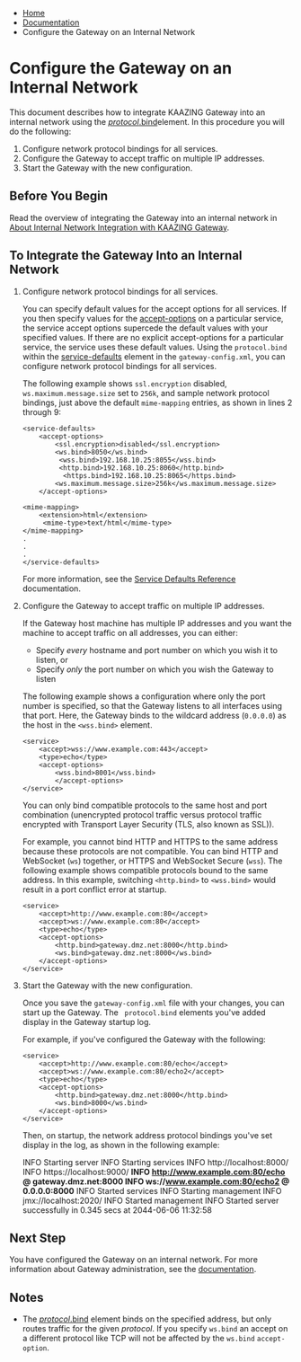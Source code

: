 -   [Home](../../index.md)
-   [Documentation](../index.md)
-   Configure the Gateway on an Internal Network

<span id="addressmapconfig2"></span></a>Configure the Gateway on an Internal Network 
==============================================================================================================

This document describes how to integrate KAAZING Gateway into an internal network using the [*protocol*.bind](../admin-reference/r_conf_service.md#protocolbind)element. In this procedure you will do the following:

1.  Configure network protocol bindings for all services.
2.  Configure the Gateway to accept traffic on multiple IP addresses.
3.  Start the Gateway with the new configuration.

Before You Begin
----------------

Read the overview of integrating the Gateway into an internal network in [About Internal Network Integration with KAAZING Gateway](u_network_addresses.md).

<a name="servicedefaults"></a>To Integrate the Gateway Into an Internal Network
----------------------------------------------------------------------------------

1.  <a name="servicedefaults"></a>Configure network protocol bindings for all services.

    You can specify default values for the accept options for all services. If you then specify values for the [accept-options](../admin-reference/r_conf_service.md#svcacceptopts) on a particular service, the service accept options supercede the default values with your specified values. If there are no explicit accept-options for a particular service, the service uses these default values. Using the `protocol.bind` </em>within the [service-defaults](../admin-reference/r_conf_serv_defs.md) element in the `gateway-config.xml`, you can configure network protocol bindings for all services.

    The following example shows `ssl.encryption` disabled, `ws.maximum.message.size` set to `256k`, and sample network protocol bindings, just above the default `mime-mapping` entries, as shown in lines 2 through 9:

    ``` auto-links:
    <service-defaults>
        <accept-options>
            <ssl.encryption>disabled</ssl.encryption>
            <ws.bind>8050</ws.bind>
             <wss.bind>192.168.10.25:8055</wss.bind>
             <http.bind>192.168.10.25:8060</http.bind>
              <https.bind>192.168.10.25:8065</https.bind>
            <ws.maximum.message.size>256k</ws.maximum.message.size>
        </accept-options>

    <mime-mapping>
        <extension>html</extension>
         <mime-type>text/html</mime-type>
    </mime-mapping>
    .
    .
    .
    </service-defaults>
    ```

    For more information, see the [Service Defaults Reference](../admin-reference/r_conf_serv_defs.md) documentation.

2.  <a name="multipleip"></a>Configure the Gateway to accept traffic on multiple IP addresses.

    If the Gateway host machine has multiple IP addresses and you want the machine to accept traffic on all addresses, you can either:

    -   Specify *every* hostname and port number on which you wish it to listen, or
    -   Specify *only* the port number on which you wish the Gateway to listen

    The following example shows a configuration where only the port number is specified, so that the Gateway listens to all interfaces using that port. Here, the Gateway binds to the wildcard address (`0.0.0.0`) as the host in the `<wss.bind>` element.

    ``` auto-links:
    <service>
        <accept>wss://www.example.com:443</accept>
        <type>echo</type>
        <accept-options>  
            <wss.bind>8001</wss.bind>
            </accept-options>
    </service>
    ```

    You can only bind compatible protocols to the same host and port combination (unencrypted protocol traffic versus protocol traffic encrypted with Transport Layer Security (TLS, also known as SSL)).

    For example, you cannot bind HTTP and HTTPS to the same address because these protocols are not compatible. You can bind HTTP and WebSocket (`ws`) together, or HTTPS and WebSocket Secure (`wss`). The following example shows compatible protocols bound to the same address. In this example, switching `<http.bind>` to `<wss.bind>` would result in a port conflict error at startup.

    ``` auto-links:
    <service>
        <accept>http://www.example.com:80</accept>
        <accept>ws://www.example.com:80</accept>
        <type>echo</type>
        <accept-options>
            <http.bind>gateway.dmz.net:8000</http.bind>
            <ws.bind>gateway.dmz.net:8000</ws.bind>
        </accept-options>
    </service>
    ```

3.  <a name="newconfig"></a>Start the Gateway with the new configuration.

    Once you save the `gateway-config.xml` file with your changes, you can start up the Gateway. The ` protocol.bind` elements you've added display in the Gateway startup log.

    For example, if you've configured the Gateway with the following:

    ``` auto-links:
    <service>
        <accept>http://www.example.com:80/echo</accept>
        <accept>ws://www.example.com:80/echo2</accept>
        <type>echo</type>
        <accept-options>
            <http.bind>gateway.dmz.net:8000</http.bind>
            <ws.bind>8000</ws.bind>
        </accept-options>
    </service>
    ```

    Then, on startup, the network address protocol bindings you've set display in the log, as shown in the following example:

    INFO Starting server
     INFO Starting services
     INFO http://localhost:8000/
     INFO https://localhost:9000/
     **INFO http://www.example.com:80/echo @ gateway.dmz.net:8000
     INFO ws://www.example.com:80/echo2 @ 0.0.0.0:8000**
     INFO Started services
     INFO Starting management
     INFO jmx://localhost:2020/
     INFO Started management
     INFO Started server successfully in 0.345 secs at 2044-06-06 11:32:58

<a name="nextstep"></a>Next Step
--------------------------------

You have configured the Gateway on an internal network. For more information about Gateway administration, see the [documentation](../index.md).

Notes
-----

-   The [*protocol*.bind](../admin-reference/r_conf_service.md#protocolbind) element binds on the specified address, but only routes traffic for the given *protocol*. If you specify `ws.bind` an accept on a different protocol like TCP will not be affected by the `ws.bind` `accept-option`.



